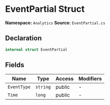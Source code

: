 # EventPartial Struct

**Namespace:** `Analytics`
**Source:** `EventPartial.cs`

## Declaration

```csharp
internal struct EventPartial
```

## Fields

| Name | Type | Access | Modifiers |
|------|------|--------|-----------|
| `EventType` | `string` | public | - |
| `Time` | `long` | public | - |

